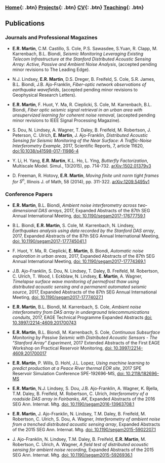 ### [Home](https://eileenrmartin.github.io){: .btn}   [Projects](/research){: .btn}      [CV](/docs/ermartin_CV.pdf){: .btn}     [Teaching](/teaching){: .btn}

## Publications      

### Journals and Professional Magazines

  * **E.R. Martin**, C.M. Castillo, S. Cole, P.S. Sawasdee, S.Yuan, R. Clapp, M. Karrenbach, B.L. Biondi, *Seismic Monitoring Leveraging Existing Telecom Infrastructure at the Stanford Distributed Acoustic Sensing Array: Active, Passive and Ambient Noise Analysis*,
  (accepted pending minor revisions to The Leading Edge). 

  * N.J. Lindsey, **E.R. Martin**, D.S. Dreger, B. Freifeld, S. Cole, S.R. James, B.L. Biondi, J.B. Ajo-Franklin, *Fiber-optic network observations of earthquake wavefields*, (accepted pending minor revisions to Geophysical Research Letters). 

  * **E.R. Martin**, F. Huot, Y. Ma, R. Cieplicki, S. Cole, M. Karrenbach, B.L. Biondi, *Fiber optic seismic signal retrieval in an urban area with unsupervized learning for coherent noise removal*, (accepted pending minor revisions to IEEE Signal Processing Magazine).

  * S. Dou, N. Lindsey, A. Wagner, T. Daley, B. Freifeld, M. Robertson, J. Peterson, C. Ulrich, **E. Martin**, J. Ajo-Franklin, *Distributed Acoustic Sensing for Seismic Monitoring of the Near Surface: A Traffic-Noise Interferometry Example*, 2017, Scientific Reports, 7, article 11620, [doi:10.1038/s41598-017-11986-4](https://www.nature.com/articles/s41598-017-11986-4)

  * Y. Li, H. Yang, **E.R. Martin**, K.L. Ho, L. Ying, *Butterfly Factorization*, Multiscale Model. Simul., 13(2015), pp. 714-732. [arXiv:1502.01379v3](http://arxiv.org/pdf/1502.01379v3.pdf)

  * D. Freeman, R. Hotovy, **E.R. Martin**, *Moving finite unit norm tight frames for* $S^n$, Illinois J. of Math, 58 (2014), pp. 311-322. [arXiv:1209.5495v1](http://arxiv.org/pdf/1209.5495.pdf)


### Conference Papers
  * **E.R. Martin**, B.L. Biondi, *Ambient noise interferometry across two-dimensional DAS arrays*, 2017, Expanded Abstracts of the 87th SEG Annual International Meeting, [doi: 10.1190/segam2017-17677759.1](https://doi.org/10.1190/segam2017-17677759.1)

  * B.L. Biondi, **E.R. Martin**, S. Cole, M. Karrenbach, N. Lindsey, *Earthquakes analysis using data recorded by the Stanford DAS array*, 2017, Expanded Abstracts of the 87th SEG Annual International Meeting, [doi: 10.1190/segam2017-177745041.1](https://doi.org/10.1190/segam2017-17745041.1)

  * F. Huot, Y. Ma, R. Cieplicki, **E. Martin**, B. Biondi, *Automatic noise exploration in urban areas*, 2017, Expanded Abstracts of the 87th SEG Annual International Meeting, [doi: 10.1190/segam2017-17774369.1](https://doi.org/10.1190/segam2017-17774369.1)

  * J.B. Ajo-Franklin, S. Dou, N. Lindsey, T. Daley, B. Freifeld, M. Robertson, C. Ulrich, T. Wood, I. Eckblaw, N. Lindsey, **E. Martin**, A. Wagner, *Timelapse surface wave monitoring of permafrost thaw using distributed acoustic sensing and a permanent automated seismic source*, 2017, Expanded Abstracts of the 87th SEG Annual International Meeting, [doi: 10.1190/segam2017-17774027.1](https://doi.org/10.1190/segam2017-17774027.1)

  * **E.R. Martin**, B.L. Biondi, M. Karrenbach, S. Cole, *Ambient noise interferometry from DAS array in underground telecommunications conduits*, 2017, EAGE Technical Programme Expanded Abstracts [doi: 10.3997/2214-4609.201700743](http://earthdoc.eage.org/publication/publicationdetails/?publication=88460) 

  * **E.R. Martin**, B.L. Biondi, M. Karrenbach, S. Cole, *Continuous Subsurface Monitoring by Passive Seismic with Distributed Acoustic Sensors - The "Stanford Array" Experiment*, 2017 Extended Abstracts of the First EAGE Workshop on Practical Reservoir Monitoring, [doi: 10.3997/2214-4609.201700017](http://earthdoc.eage.org/publication/publicationdetails/?publication=87589)

  * **E.R. Martin**, P. Wills, D. Hohl, J.L. Lopez, *Using machine learning to predict production at a Peace River thermal EOR site*, 2017 SPE Reservoir Simulation Conference SPE-192696-MS, [doi: 10.2118/182696-MS](https://www.onepetro.org/conference-paper/SPE-182696-MS)

  * **E.R. Martin**, N.J. Lindsey, S. Dou, J.B. Ajo-Franklin, A. Wagner, K. Bjella, T.M. Daley, B. Freifeld, M. Robertson, C. Ulrich, *Interferometry of a roadside DAS array in Fairbanks, AK*, Expanded Abstracts of the 2016 SEG Ann. Internat. Mtg. [doi: 10.1190/segam2016-13963708.1](http://library.seg.org/doi/pdf/10.1190/segam2016-13963708.1)

  * **E.R. Martin**, J. Ajo-Franklin, N. Lindsey, T.M. Daley, B. Freifeld, M. Robertson, C. Ulrich, S. Dou, A. Wagner, *Interferometry of ambient noise from a trenched distributed acoustic sensing array*, Expanded Abstracts of the 2015 SEG Ann. Internat. Mtg. [doi: 10.1190/segam2015-5902207.1](http://library.seg.org/doi/pdf/10.1190/segam2015-5902207.1)

  * J. Ajo-Franklin, N. Lindsey, T.M. Daley, B. Freifeld, **E.R. Martin**, M. Robertson, C. Ulrich, A. Wagner, *A field test of distributed acoustic sensing for ambient noise recording*, Expanded Abstracts of the 2015 SEG Ann. Internat. Mtg. [doi: 10.1190/segam2015-5926936.1](http://library.seg.org/doi/pdf/10.1190/segam2015-5926936.1)
